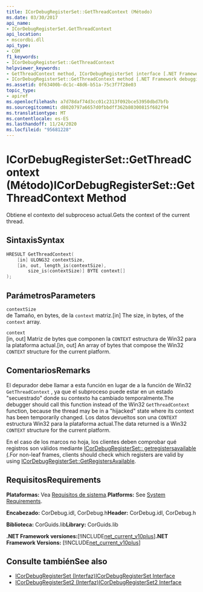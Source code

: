 ```yaml
---
title: ICorDebugRegisterSet::GetThreadContext (Método)
ms.date: 03/30/2017
api_name:
- ICorDebugRegisterSet.GetThreadContext
api_location:
- mscordbi.dll
api_type:
- COM
f1_keywords:
- ICorDebugRegisterSet::GetThreadContext
helpviewer_keywords:
- GetThreadContext method, ICorDebugRegisterSet interface [.NET Framework debugging]
- ICorDebugRegisterSet::GetThreadContext method [.NET Framework debugging]
ms.assetid: 0f63400b-dc1c-48d6-b51a-75c3f7f28e03
topic_type:
- apiref
ms.openlocfilehash: a7d78daf74d3cc01c2313f092bce53950dbd7bfb
ms.sourcegitcommit: d8020797a6657d0fbbdff362b80300815f682f94
ms.translationtype: MT
ms.contentlocale: es-ES
ms.lasthandoff: 11/24/2020
ms.locfileid: "95681228"
---
```

# <a name="icordebugregistersetgetthreadcontext-method"></a><span data-ttu-id="37338-102">ICorDebugRegisterSet::GetThreadContext (Método)</span><span class="sxs-lookup"><span data-stu-id="37338-102">ICorDebugRegisterSet::GetThreadContext Method</span></span>

<span data-ttu-id="37338-103">Obtiene el contexto del subproceso actual.</span><span class="sxs-lookup"><span data-stu-id="37338-103">Gets the context of the current thread.</span></span>  
  
## <a name="syntax"></a><span data-ttu-id="37338-104">Sintaxis</span><span class="sxs-lookup"><span data-stu-id="37338-104">Syntax</span></span>  
  
```cpp  
HRESULT GetThreadContext(  
    [in] ULONG32 contextSize,  
    [in, out, length_is(contextSize),  
        size_is(contextSize)] BYTE context[]  
);  
```  
  
## <a name="parameters"></a><span data-ttu-id="37338-105">Parámetros</span><span class="sxs-lookup"><span data-stu-id="37338-105">Parameters</span></span>  

 `contextSize`  
 <span data-ttu-id="37338-106">de Tamaño, en bytes, de la `context` matriz.</span><span class="sxs-lookup"><span data-stu-id="37338-106">[in] The size, in bytes, of the `context` array.</span></span>  
  
 `context`  
 <span data-ttu-id="37338-107">[in, out] Matriz de bytes que componen la `CONTEXT` estructura de Win32 para la plataforma actual.</span><span class="sxs-lookup"><span data-stu-id="37338-107">[in, out] An array of bytes that compose the Win32 `CONTEXT` structure for the current platform.</span></span>  
  
## <a name="remarks"></a><span data-ttu-id="37338-108">Comentarios</span><span class="sxs-lookup"><span data-stu-id="37338-108">Remarks</span></span>  

 <span data-ttu-id="37338-109">El depurador debe llamar a esta función en lugar de a la función de Win32 `GetThreadContext` , ya que el subproceso puede estar en un estado "secuestrado" donde su contexto ha cambiado temporalmente.</span><span class="sxs-lookup"><span data-stu-id="37338-109">The debugger should call this function instead of the Win32 `GetThreadContext` function, because the thread may be in a "hijacked" state where its context has been temporarily changed.</span></span> <span data-ttu-id="37338-110">Los datos devueltos son una `CONTEXT` estructura Win32 para la plataforma actual.</span><span class="sxs-lookup"><span data-stu-id="37338-110">The data returned is a Win32 `CONTEXT` structure for the current platform.</span></span>  
  
 <span data-ttu-id="37338-111">En el caso de los marcos no hoja, los clientes deben comprobar qué registros son válidos mediante [ICorDebugRegisterSet:: getregistersavailable (](icordebugregisterset-getregistersavailable-method.md).</span><span class="sxs-lookup"><span data-stu-id="37338-111">For non-leaf frames, clients should check which registers are valid by using [ICorDebugRegisterSet::GetRegistersAvailable](icordebugregisterset-getregistersavailable-method.md).</span></span>  
  
## <a name="requirements"></a><span data-ttu-id="37338-112">Requisitos</span><span class="sxs-lookup"><span data-stu-id="37338-112">Requirements</span></span>  

 <span data-ttu-id="37338-113">**Plataformas:** Vea [Requisitos de sistema](../../get-started/system-requirements.md).</span><span class="sxs-lookup"><span data-stu-id="37338-113">**Platforms:** See [System Requirements](../../get-started/system-requirements.md).</span></span>  
  
 <span data-ttu-id="37338-114">**Encabezado:** CorDebug.idl, CorDebug.h</span><span class="sxs-lookup"><span data-stu-id="37338-114">**Header:** CorDebug.idl, CorDebug.h</span></span>  
  
 <span data-ttu-id="37338-115">**Biblioteca:** CorGuids.lib</span><span class="sxs-lookup"><span data-stu-id="37338-115">**Library:** CorGuids.lib</span></span>  
  
 <span data-ttu-id="37338-116">**.NET Framework versiones:**[!INCLUDE[net_current_v10plus](../../../../includes/net-current-v10plus-md.md)]</span><span class="sxs-lookup"><span data-stu-id="37338-116">**.NET Framework Versions:** [!INCLUDE[net_current_v10plus](../../../../includes/net-current-v10plus-md.md)]</span></span>  
  
## <a name="see-also"></a><span data-ttu-id="37338-117">Consulte también</span><span class="sxs-lookup"><span data-stu-id="37338-117">See also</span></span>

- [<span data-ttu-id="37338-118">ICorDebugRegisterSet (Interfaz)</span><span class="sxs-lookup"><span data-stu-id="37338-118">ICorDebugRegisterSet Interface</span></span>](icordebugregisterset-interface.md)
- [<span data-ttu-id="37338-119">ICorDebugRegisterSet2 (Interfaz)</span><span class="sxs-lookup"><span data-stu-id="37338-119">ICorDebugRegisterSet2 Interface</span></span>](icordebugregisterset2-interface.md)
